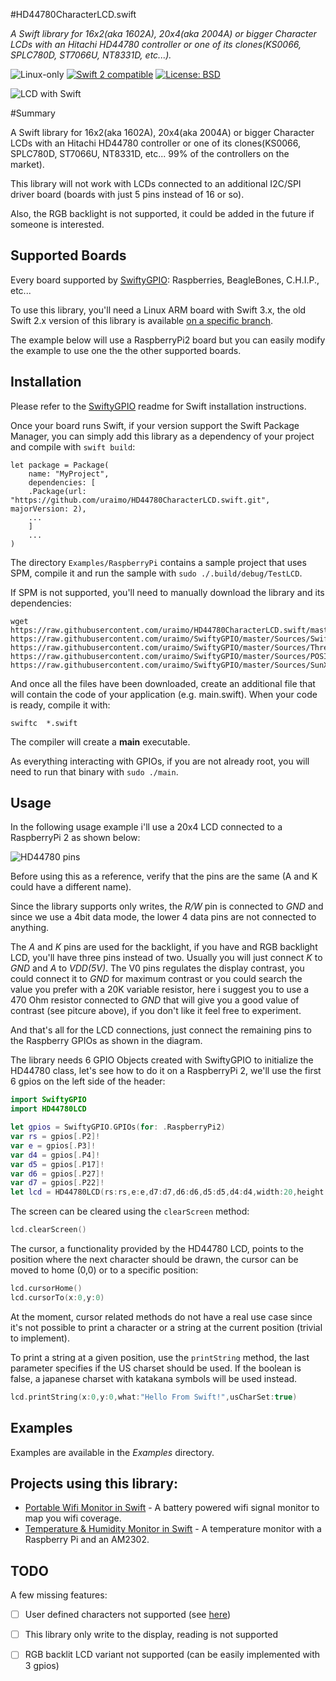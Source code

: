 #HD44780CharacterLCD.swift

*A Swift library for 16x2(aka 1602A), 20x4(aka 2004A) or bigger Character LCDs with an Hitachi HD44780 controller or one of its clones(KS0066, SPLC780D, ST7066U, NT8331D, etc...).*

<p>
<img src="https://img.shields.io/badge/os-linux-green.svg?style=flat" alt="Linux-only" />
<a href="https://developer.apple.com/swift"><img src="https://img.shields.io/badge/swift3-compatible-4BC51D.svg?style=flat" alt="Swift 2 compatible" /></a>
<a href="https://raw.githubusercontent.com/uraimo/HD44780CharacterLCD.swift/master/LICENSE"><img src="http://img.shields.io/badge/license-BSD-blue.svg?style=flat" alt="License: BSD" /></a>
</p>
 
![LCD with Swift](https://raw.githubusercontent.com/uraimo/HD44780CharacterLCD.swift/master/imgs/lcd.jpg)


#Summary

A Swift library for 16x2(aka 1602A), 20x4(aka 2004A) or bigger Character LCDs with an Hitachi HD44780 controller or one of its clones(KS0066, SPLC780D, ST7066U, NT8331D, etc... 99% of the controllers on the market).

This library will not work with LCDs connected to an additional I2C/SPI driver board (boards with just 5 pins instead of 16 or so). 

Also, the RGB backlight is not supported, it could be added in the future if someone is interested. 

## Supported Boards

Every board supported by [SwiftyGPIO](https://github.com/uraimo/SwiftyGPIO): Raspberries, BeagleBones, C.H.I.P., etc...

To use this library, you'll need a Linux ARM board with Swift 3.x, the old Swift 2.x version of this library is available [on a specific branch](https://github.com/uraimo/HD44780CharacterLCD.swift/tree/swift2).

The example below will use a RaspberryPi2 board but you can easily modify the example to use one the the other supported boards.
 
## Installation


Please refer to the [SwiftyGPIO](https://github.com/uraimo/SwiftyGPIO) readme for Swift installation instructions.

Once your board runs Swift, if your version support the Swift Package Manager, you can simply add this library as a dependency of your project and compile with `swift build`:

	let package = Package(
	    name: "MyProject",
	    dependencies: [
		.Package(url: "https://github.com/uraimo/HD44780CharacterLCD.swift.git", majorVersion: 2),
		...
	    ]
	    ...
	) 

The directory `Examples/RaspberryPi` contains a sample project that uses SPM, compile it and run the sample with `sudo ./.build/debug/TestLCD`.

If SPM is not supported, you'll need to manually download the library and its dependencies: 

    wget https://raw.githubusercontent.com/uraimo/HD44780CharacterLCD.swift/master/Sources/HD44780CharacterLCD.swift https://raw.githubusercontent.com/uraimo/SwiftyGPIO/master/Sources/SwiftyGPIO.swift https://raw.githubusercontent.com/uraimo/SwiftyGPIO/master/Sources/Thread.swift https://raw.githubusercontent.com/uraimo/SwiftyGPIO/master/Sources/POSIXError.swift https://raw.githubusercontent.com/uraimo/SwiftyGPIO/master/Sources/SunXi.swift


And once all the files have been downloaded, create an additional file that will contain the code of your application (e.g. main.swift). When your code is ready, compile it with:

    swiftc  *.swift

The compiler will create a **main** executable.

As everything interacting with GPIOs, if you are not already root, you will need to run that binary with `sudo ./main`.

## Usage 

In the following usage example i'll use a 20x4 LCD connected to a RaspberryPi 2 as shown below:

![HD44780 pins](https://raw.githubusercontent.com/uraimo/HD44780CharacterLCD.swift/master/imgs/hitachilcd.png)

Before using this as a reference, verify that the pins are the same (A and K could have a different name).

Since the library supports only writes, the *R/W* pin is connected to *GND* and since we use a 4bit data mode, the lower 4 data pins are not connected to anything.

The *A* and *K* pins are used for the backlight, if you have and RGB backlight LCD, you'll have three pins instead of two. Usually you will just connect *K* to *GND* and *A* to *VDD(5V)*. The V0 pins regulates the display contrast, you could connect it to *GND* for maximum contrast or you could search the value you prefer with a 20K variable resistor, here i suggest you to use a 470 Ohm resistor connected to *GND* that will give you a good value of contrast (see pitcure above), if you don't like it feel free to experiment.

And that's all for the LCD connections, just connect the remaining pins to the Raspberry GPIOs as shown in the diagram.

The library needs 6 GPIO Objects created with SwiftyGPIO to initialize the HD44780 class, let's see how to do it on a RaspberryPi 2, we'll use the first 6 gpios on the left side of the header:

```swift
import SwiftyGPIO
import HD44780LCD

let gpios = SwiftyGPIO.GPIOs(for: .RaspberryPi2)
var rs = gpios[.P2]!
var e = gpios[.P3]!
var d4 = gpios[.P4]!
var d5 = gpios[.P17]!
var d6 = gpios[.P27]!
var d7 = gpios[.P22]!
let lcd = HD44780LCD(rs:rs,e:e,d7:d7,d6:d6,d5:d5,d4:d4,width:20,height:4)
```

The screen can be cleared using the `clearScreen` method:
```swift
lcd.clearScreen()
```

The cursor, a functionality provided by the HD44780 LCD, points to the position where the next character should be drawn, the cursor can be moved to home (0,0) or to a specific position:
 
```swift
lcd.cursorHome()
lcd.cursorTo(x:0,y:0)
```
At the moment, cursor related methods do not have a real use case since it's not possible to print a character or a string at the current position (trivial to implement).

To print a string at a given position, use the `printString` method, the last parameter specifies if the US charset should be used. If the boolean is false, a japanese charset with katakana symbols will be used instead.

```swift
lcd.printString(x:0,y:0,what:"Hello From Swift!",usCharSet:true)
```

## Examples

Examples are available in the *Examples* directory.

## Projects using this library:

* [Portable Wifi Monitor in Swift](http://saygoodnight.com/2016/04/05/portable-wifimon-raspberrypi.html) - A battery powered wifi signal monitor to map you wifi coverage.
* [Temperature & Humidity Monitor in Swift](http://saygoodnight.com/2016/04/13/swift-temperature-raspberrypi.html) - A temperature monitor with a Raspberry Pi and an AM2302.

## TODO

A few missing features:

- [ ] User defined characters not supported (see [here](http://www.quinapalus.com/hd44780udg.html))
- [ ] This library only write to the display, reading is not supported
- [ ] RGB backlit LCD variant not supported (can be easily implemented with 3 gpios)

